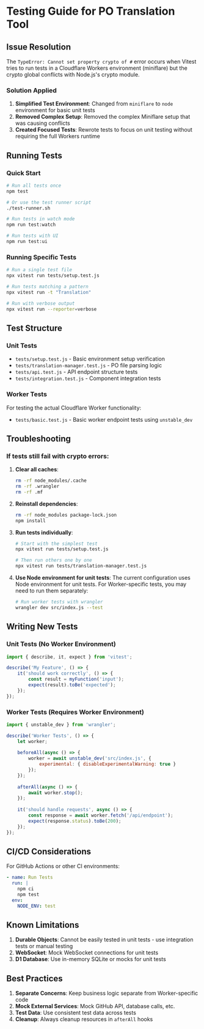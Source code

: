 # Testing Guide for PO Translation Tool

## Issue Resolution

The `TypeError: Cannot set property crypto of #` error occurs when Vitest tries to run tests in a Cloudflare Workers environment (miniflare) but the crypto global conflicts with Node.js's crypto module.

### Solution Applied

1. **Simplified Test Environment**: Changed from `miniflare` to `node` environment for basic unit tests
2. **Removed Complex Setup**: Removed the complex Miniflare setup that was causing conflicts
3. **Created Focused Tests**: Rewrote tests to focus on unit testing without requiring the full Workers runtime

## Running Tests

### Quick Start
```bash
# Run all tests once
npm test

# Or use the test runner script
./test-runner.sh

# Run tests in watch mode
npm run test:watch

# Run tests with UI
npm run test:ui
```

### Running Specific Tests
```bash
# Run a single test file
npx vitest run tests/setup.test.js

# Run tests matching a pattern
npx vitest run -t "Translation"

# Run with verbose output
npx vitest run --reporter=verbose
```

## Test Structure

### Unit Tests
- `tests/setup.test.js` - Basic environment setup verification
- `tests/translation-manager.test.js` - PO file parsing logic
- `tests/api.test.js` - API endpoint structure tests
- `tests/integration.test.js` - Component integration tests

### Worker Tests
For testing the actual Cloudflare Worker functionality:
- `tests/basic.test.js` - Basic worker endpoint tests using `unstable_dev`

## Troubleshooting

### If tests still fail with crypto errors:

1. **Clear all caches**:
   ```bash
   rm -rf node_modules/.cache
   rm -rf .wrangler
   rm -rf .mf
   ```

2. **Reinstall dependencies**:
   ```bash
   rm -rf node_modules package-lock.json
   npm install
   ```

3. **Run tests individually**:
   ```bash
   # Start with the simplest test
   npx vitest run tests/setup.test.js
   
   # Then run others one by one
   npx vitest run tests/translation-manager.test.js
   ```

4. **Use Node environment for unit tests**:
   The current configuration uses Node environment for unit tests. For Worker-specific tests, you may need to run them separately:
   ```bash
   # Run worker tests with wrangler
   wrangler dev src/index.js --test
   ```

## Writing New Tests

### Unit Tests (No Worker Environment)
```javascript
import { describe, it, expect } from 'vitest';

describe('My Feature', () => {
    it('should work correctly', () => {
        const result = myFunction('input');
        expect(result).toBe('expected');
    });
});
```

### Worker Tests (Requires Worker Environment)
```javascript
import { unstable_dev } from 'wrangler';

describe('Worker Tests', () => {
    let worker;
    
    beforeAll(async () => {
        worker = await unstable_dev('src/index.js', {
            experimental: { disableExperimentalWarning: true }
        });
    });
    
    afterAll(async () => {
        await worker.stop();
    });
    
    it('should handle requests', async () => {
        const response = await worker.fetch('/api/endpoint');
        expect(response.status).toBe(200);
    });
});
```

## CI/CD Considerations

For GitHub Actions or other CI environments:

```yaml
- name: Run Tests
  run: |
    npm ci
    npm test
  env:
    NODE_ENV: test
```

## Known Limitations

1. **Durable Objects**: Cannot be easily tested in unit tests - use integration tests or manual testing
2. **WebSocket**: Mock WebSocket connections for unit tests
3. **D1 Database**: Use in-memory SQLite or mocks for unit tests

## Best Practices

1. **Separate Concerns**: Keep business logic separate from Worker-specific code
2. **Mock External Services**: Mock GitHub API, database calls, etc.
3. **Test Data**: Use consistent test data across tests
4. **Cleanup**: Always cleanup resources in `afterAll` hooks